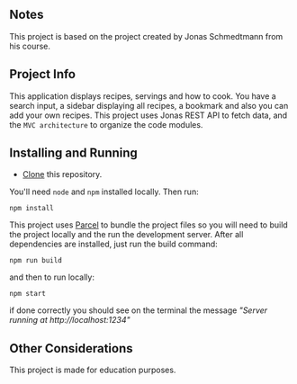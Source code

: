 ## Notes

This project is based on the project created by Jonas Schmedtmann from his course.

## Project Info

This application displays recipes, servings and how to cook. You have a search input, a sidebar displaying all recipes, a bookmark and also you can add your own recipes. This project uses Jonas REST API to fetch data, and the ```MVC architecture``` to organize the code modules.

## Installing and Running

- <a href="https://docs.github.com/pt/repositories/creating-and-managing-repositories/cloning-a-repository">Clone</a> this repository.

You'll need ```node``` and ```npm``` installed locally. Then run:

```
npm install
```
This project uses <a href="https://parceljs.org">Parcel</a> to bundle the project files so you will need to build the project locally and the run the development server.
After all dependencies are installed, just run the build command:

```
npm run build
```

and then to run locally:

```
npm start
````
if done correctly you should see on the terminal the message *"Server running at http://localhost:1234"*

## Other Considerations

This project is made for education purposes.

